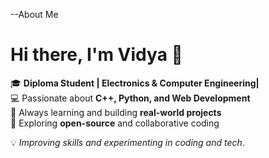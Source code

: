 --About Me

# Hi there, I'm Vidya 👋

🎓 **Diploma Student | Electronics & Computer Engineering|**  
💻 Passionate about **C++, Python, and Web Development**  
🚀 Always learning and building **real-world projects**  
🌱 Exploring **open-source** and collaborative coding  

💡 *Improving skills and experimenting in coding and tech*.

